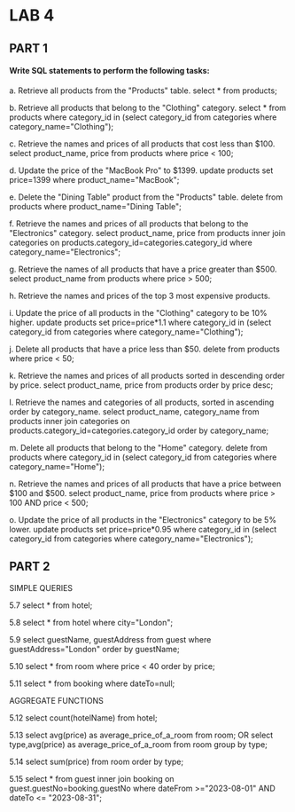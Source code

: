 # LAB 4

## PART 1
#### Write SQL statements to perform the following tasks:
a. Retrieve all products from the "Products" table.
select * from products;

b. Retrieve all products that belong to the "Clothing" category.
select * from products where category_id in (select category_id from categories where category_name="Clothing");

c. Retrieve the names and prices of all products that cost less than $100.
select product_name, price from products where price < 100;

d. Update the price of the "MacBook Pro" to $1399.
update products set price=1399 where product_name="MacBook";

e. Delete the "Dining Table" product from the "Products" table.
delete from products where product_name="Dining Table";

f. Retrieve the names and prices of all products that belong to the "Electronics"
category.
select product_name, price from products inner join categories on products.category_id=categories.category_id where category_name="Electronics";

g. Retrieve the names of all products that have a price greater than $500.
select product_name from products where price > 500;

h. Retrieve the names and prices of the top 3 most expensive products.

i. Update the price of all products in the "Clothing" category to be 10% higher.
update products set price=price*1.1 where category_id in (select category_id from categories where category_name="Clothing");

j. Delete all products that have a price less than $50.
delete from products where price < 50;

k. Retrieve the names and prices of all products sorted in descending order by
price.
select product_name, price from products order by price desc;

l. Retrieve the names and categories of all products, sorted in ascending order by
category_name.
select product_name, category_name from products inner join categories on products.category_id=categories.category_id order by category_name;

m. Delete all products that belong to the "Home" category.
delete from products where category_id in (select category_id from categories where category_name="Home");

n. Retrieve the names and prices of all products that have a price between $100
and $500.
select product_name, price from products where price > 100 AND price < 500;

o. Update the price of all products in the "Electronics" category to be 5% lower.
update products set price=price*0.95 where category_id in (select category_id from categories where category_name="Electronics");

## PART 2

SIMPLE QUERIES

5.7	select * from hotel;

5.8	select * from hotel where city="London";

5.9	select guestName, guestAddress from guest where guestAddress="London" order by guestName;

5.10	select * from room where price < 40 order by price;

5.11	select * from booking where dateTo=null;

AGGREGATE FUNCTIONS

5.12	select count(hotelName) from hotel;

5.13	select avg(price) as average_price_of_a_room from room;
OR
select type,avg(price) as average_price_of_a_room from room group by type;

5.14	select sum(price) from room order by type;

5.15	select * from guest inner join booking on guest.guestNo=booking.guestNo where dateFrom >="2023-08-01" AND dateTo <= "2023-08-31";